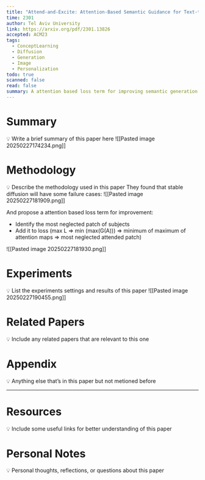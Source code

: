 ```yaml
---
title: "Attend-and-Excite: Attention-Based Semantic Guidance for Text-to-Image Diffusion Models"
time: 2301
author: Tel Aviv University
link: https://arxiv.org/pdf/2301.13826
accepted: ACM23
tags:
  - ConceptLearning
  - Diffusion
  - Generation
  - Image
  - Personalization
todo: true
scanned: false
read: false
summary: A attention based loss term for improving semantic generation.
---
```

# Summary
💡 Write a brief summary of this paper here
![[Pasted image 20250227174234.png]]

# Methodology
💡 Describe the methodology used in this paper
They found that stable diffusion will have some failure cases:
![[Pasted image 20250227181909.png]]

And propose a attention based loss term for improvement:
- Identify the most neglected patch of subjects
- Add it to loss (max L => min (max(G(A))) => minimum of maximum of attention maps => most neglected attended patch)

![[Pasted image 20250227181930.png]]
# Experiments
💡 List the experiments settings and results of this paper
![[Pasted image 20250227190455.png]]
# Related Papers
💡 Include any related papers that are relevant to this one

# Appendix
💡 Anything else that’s in this paper but not metioned before

---
# Resources
💡 Include some useful links for better understanding of this paper

# Personal Notes
💡 Personal thoughts, reflections, or questions about this paper